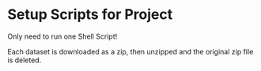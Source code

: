 # Setup Scripts for Project

Only need to run one Shell Script!

Each dataset is downloaded as a zip, then unzipped and the original zip file is deleted. 


